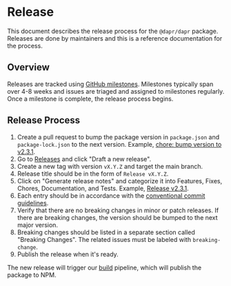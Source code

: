 # Release

This document describes the release process for the `@dapr/dapr` package. Releases are done by maintainers and this is a reference documentation for the process. 

## Overview

Releases are tracked using [GitHub milestones](https://github.com/dapr/js-sdk/milestones). Milestones typically span over 4-8 weeks and issues are triaged and assigned to milestones regularly. Once a milestone is complete, the release process begins.

## Release Process

1. Create a pull request to bump the package version in `package.json` and `package-lock.json` to the next version. Example, [chore: bump version to v2.3.1](https://github.com/dapr/js-sdk/pull/332).
1. Go to [Releases](https://github.com/dapr/js-sdk/releases) and click "Draft a new release".
1. Create a new tag with version `vX.Y.Z` and target the main branch.
1. Release title should be in the form of `Release vX.Y.Z`.
1. Click on "Generate release notes" and categorize it into Features, Fixes, Chores, Documentation, and Tests. Example, [Release v2.3.1](https://github.com/dapr/js-sdk/releases/tag/v2.3.1). 
1. Each entry should be in accordance with the [conventional commit guidelines](https://docs.dapr.io/contributing/js-contributing/#format).
1. Verify that there are no breaking changes in minor or patch releases. If there are breaking changes, the version should be bumped to the next major version.
1. Breaking changes should be listed in a separate section called "Breaking Changes". The related issues must be labeled with `breaking-change`.
1. Publish the release when it's ready. 

The new release will trigger our [build](https://github.com/dapr/js-sdk/blob/main/.github/workflows/build.yml) pipeline, which will publish the package to NPM.